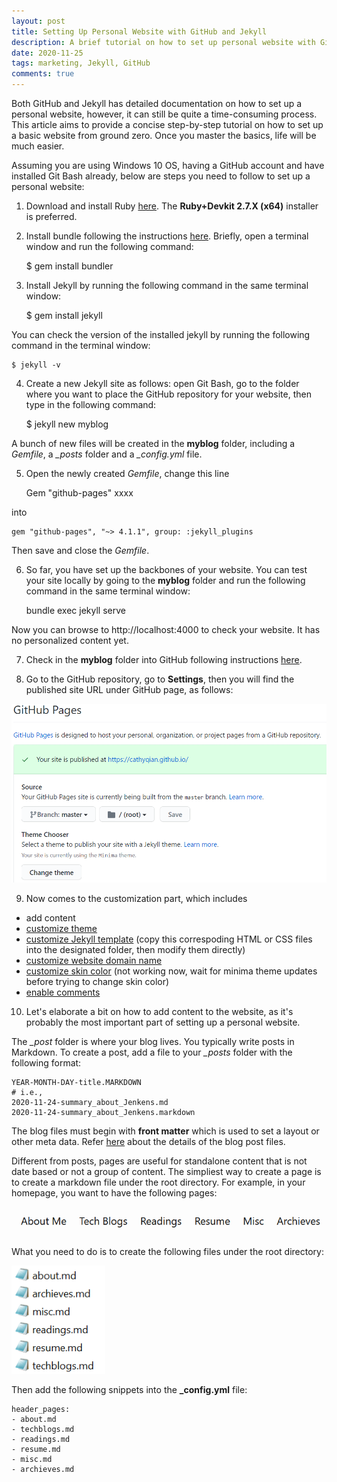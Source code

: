 ```yaml
---
layout: post
title: Setting Up Personal Website with GitHub and Jekyll
description: A brief tutorial on how to set up personal website with GithHub and Jekyll
date: 2020-11-25
tags: marketing, Jekyll, GitHub
comments: true
---
```


Both GitHub and Jekyll has detailed documentation on how to set up a personal website, however, it can still be quite a time-consuming process. This article aims to provide a concise step-by-step tutorial on how to set up a basic website from ground zero. Once you master the basics, life will be much easier.

Assuming you are using Windows 10 OS, having a GitHub account and have installed Git Bash already, below are steps you need to follow to set up a personal website:

1) Download and install Ruby [here](https://rubyinstaller.org/downloads/). The **Ruby+Devkit 2.7.X (x64)** installer is preferred.

2) Install bundle following the instructions [here](https://bundler.io/). Briefly, open a terminal window and run the following command:

    $ gem install bundler
    

3) Install Jekyll by running the following command in the same terminal window:

    $ gem install jekyll
    
You can check the version of the installed jekyll by running the following command in the terminal window:

    $ jekyll -v


4) Create a new Jekyll site as follows: open Git Bash, go to the folder where you want to place the GitHub repository for your website, then type in the following command:

    $ jekyll new myblog

A bunch of new files will be created in the **myblog** folder, including a *Gemfile*, a *_posts* folder and a *_config.yml* file.

5) Open the newly created *Gemfile*, change this line

    Gem "github-pages" xxxx

into 

    gem "github-pages", "~> 4.1.1", group: :jekyll_plugins

Then save and close the *Gemfile*.

6) So far, you have set up the backbones of your website. You can test your site locally by going to the **myblog** folder and run the following command in the same terminal window:

    bundle exec jekyll serve

Now you can browse to http://localhost:4000 to check your website. It has no personalized content yet.

7) Check in the **myblog** folder into GitHub following instructions [here](https://docs.github.com/en/free-pro-team@latest/github/working-with-github-pages/creating-a-github-pages-site-with-jekyll).

8) Go to the GitHub repository, go to **Settings**, then you will find the published site URL under GitHub page, as follows:

[<img src="/assets/2020-11-25-17-13-32.png" width="650"/>](/assets/2020-11-25-17-13-32.png)

9) Now comes to the customization part, which includes 
- add content 
- [customize theme](https://docs.github.com/en/free-pro-team@latest/github/working-with-github-pages/adding-a-theme-to-your-github-pages-site-using-jekyll)
- [customize Jekyll template](https://github.com/jekyll/minima#customizing-templates) (copy this correspoding HTML or CSS files into the designated folder, then modify them directly)
- [customize website domain name](https://docs.github.com/en/free-pro-team@latest/github/working-with-github-pages/managing-a-custom-domain-for-your-github-pages-site#configuring-a-subdomain)
- [customize skin color](https://github.com/jekyll/minima#skins) (not working now, wait for minima theme updates before trying to change skin color)
- [enable comments](https://desiredpersona.com/disqus-comments-jekyll/)

10) Let's elaborate a bit on how to add content to the website, as it's probably the most important part of setting up a personal website.

The *_post* folder is where your blog lives. You typically write posts in Markdown. To create a post, add a file to your *_posts* folder with the following format:
    
    YEAR-MONTH-DAY-title.MARKDOWN
    # i.e.,
    2020-11-24-summary_about_Jenkens.md
    2020-11-24-summary_about_Jenkens.markdown
    
The blog files must begin with **front matter** which is used to set a layout or other meta data. Refer [here](https://jekyllrb.com/docs/posts/) about the details of the blog post files.

Different from posts, pages are useful for standalone content that is not date based or not a group of content. The simpliest way to create a page is to create a markdown file under the root directory. For example, in your homepage, you want to have  the following pages:

[<img src="/assets/2020-11-26-08-45-21.png" width="500"/>](/assets/2020-11-26-08-45-21.png)

What you need to do is to create the following files under the root directory:
     
[<img src="/assets/2020-11-26-08-47-34.png" width="150"/>](/assets/2020-11-26-08-47-34.png)

Then add the following snippets into the **_config.yml** file:

    header_pages:
    - about.md
    - techblogs.md
    - readings.md
    - resume.md
    - misc.md
    - archieves.md
